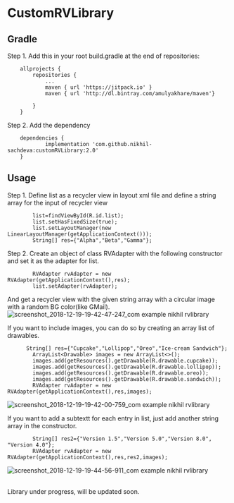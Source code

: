 # CustomRVLibrary

## Gradle
Step 1. Add this in your root build.gradle at the end of repositories:


```
	allprojects {
		repositories {
			...
			maven { url 'https://jitpack.io' }
			maven { url 'http://dl.bintray.com/amulyakhare/maven'}

		}
	}
```

Step 2. Add the dependency

```
	dependencies {
	        implementation 'com.github.nikhil-sachdeva:customRVLibrary:2.0'
	}
```

## Usage
Step 1. Define list as a recycler view in layout xml file and define a string array for the input of recycler view

```
        list=findViewById(R.id.list);
        list.setHasFixedSize(true);
        list.setLayoutManager(new LinearLayoutManager(getApplicationContext()));
        String[] res={"Alpha","Beta","Gamma"};
```
Step 2. Create an object of class RVAdapter with the following constructor and set it as the adapter for list.
```
        RVAdapter rvAdapter = new RVAdapter(getApplicationContext(),res);
        list.setAdapter(rvAdapter);
```

And get a recycler view with the given string array with a circular image with a random BG color(like GMail).
![screenshot_2018-12-19-19-42-47-247_com example nikhil rvlibrary](https://user-images.githubusercontent.com/34986121/50226325-f2998280-03c8-11e9-8fb6-64667b5af2d0.png)

If you want to include images, you can do so by creating an array list of drawables.
```
      String[] res={"Cupcake","Lollipop","Oreo","Ice-cream Sandwich"};
        ArrayList<Drawable> images = new ArrayList<>();
        images.add(getResources().getDrawable(R.drawable.cupcake));
        images.add(getResources().getDrawable(R.drawable.lollipop));
        images.add(getResources().getDrawable(R.drawable.oreo));
        images.add(getResources().getDrawable(R.drawable.sandwich));
        RVAdapter rvAdapter = new RVAdapter(getApplicationContext(),res,images);
```

![screenshot_2018-12-19-19-42-00-759_com example nikhil rvlibrary](https://user-images.githubusercontent.com/34986121/50226528-6b004380-03c9-11e9-8f48-2dd4cd579ef5.png)


If you want to add a subtextt for each entry in list, just add another string array in the constructor.
```
        String[] res2={"Version 1.5","Version 5.0","Version 8.0", "Version 4.0"};
        RVAdapter rvAdapter = new RVAdapter(getApplicationContext(),res,res2,images);
```
![screenshot_2018-12-19-19-44-56-911_com example nikhil rvlibrary](https://user-images.githubusercontent.com/34986121/50226592-a7cc3a80-03c9-11e9-8c5c-125beec1dd36.png)

<br>
Library under progress, will be updated soon.
